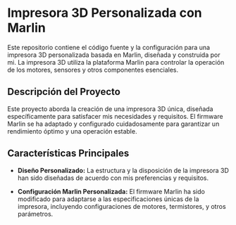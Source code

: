 # Impresora 3D Personalizada con Marlin

Este repositorio contiene el código fuente y la configuración para una impresora 3D personalizada basada en Marlin, diseñada y construida por mi. La impresora 3D utiliza la plataforma Marlin para controlar la operación de los motores, sensores y otros componentes esenciales.

## Descripción del Proyecto

Este proyecto aborda la creación de una impresora 3D única, diseñada específicamente para satisfacer mis necesidades y requisitos. El firmware Marlin se ha adaptado y configurado cuidadosamente para garantizar un rendimiento óptimo y una operación estable.

## Características Principales

- **Diseño Personalizado:** La estructura y la disposición de la impresora 3D han sido diseñadas de acuerdo con mis preferencias y requisitos.

- **Configuración Marlin Personalizada:** El firmware Marlin ha sido modificado para adaptarse a las especificaciones únicas de la impresora, incluyendo configuraciones de motores, termistores, y otros parámetros.
